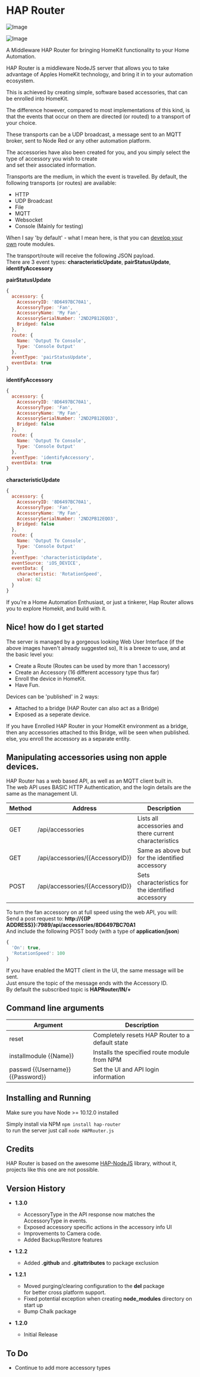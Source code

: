 
# HAP Router  
![Image](./Logo.png)  

![Image](./Screenshot.png)  

A Middleware HAP Router for bringing HomeKit functionality to your Home Automation.  

HAP Router is a middleware NodeJS server that allows you to take advantage of Apples HomeKit technology, and bring it in to your automation ecosystem.  

This is achieved by creating simple, software based accessories, that can be enrolled into HomeKit.  

The difference however, compared to most implementations of this kind, is that the events that occur on them are directed (or routed) to a transport of your choice.  

These transports can be a UDP broadcast, a message sent to an MQTT broker, sent to Node Red or any other automation platform.  

The accessories have also been created for you, and you simply select the type of accessory you wish to create  
and set their associated information. 

Transports are the medium, in which the event is travelled. By default, the following transports (or routes) are available:

  - HTTP
  - UDP Broadcast
  - File
  - MQTT
  - Websocket
  - Console (Mainly for testing)

When I say 'by default' - what I mean here, is that you can [develop your own](./RouteModule.md) route modules.  

The transport/route will receive the following JSON payload.  
There are 3 event types: **characteristicUpdate**, **pairStatusUpdate**, **identifyAccessory**

**pairStatusUpdate**
```javascript
{
  accessory: {
    AccessoryID: '8D6497BC70A1',
    AccessoryType: 'Fan',
    AccessoryName: 'My Fan',
    AccessorySerialNumber: '2ND2PB12EQO3',
    Bridged: false
  },
  route: {
    Name: 'Output To Console',
    Type: 'Console Output'
  },
  eventType: 'pairStatusUpdate',
  eventData: true
}
```

**identifyAccessory**
```javascript
{
  accessory: {
    AccessoryID: '8D6497BC70A1',
    AccessoryType: 'Fan',
    AccessoryName: 'My Fan',
    AccessorySerialNumber: '2ND2PB12EQO3',
    Bridged: false
  },
  route: {
    Name: 'Output To Console',
    Type: 'Console Output'
  },
  eventType: 'identifyAccessory',
  eventData: true
}
```

**characteristicUpdate**
```javascript
{
  accessory: {
    AccessoryID: '8D6497BC70A1',
    AccessoryType: 'Fan',
    AccessoryName: 'My Fan',
    AccessorySerialNumber: '2ND2PB12EQO3',
    Bridged: false
  },
  route: {
    Name: 'Output To Console',
    Type: 'Console Output'
  },
  eventType: 'characteristicUpdate',
  eventSource: 'iOS_DEVICE',
  eventData: {
    characteristic: 'RotationSpeed',
    value: 62
  }
}
```

If you're a Home Automation Enthusiast, or just a tinkerer, Hap Router allows you to explore Homekit, and build with it.

## Nice! how do I get started
The server is managed by a gorgeous looking Web User Interface (if the above images haven't already suggested so), It is a breeze to use, and at the basic level you:
 - Create a Route (Routes can be used by more than 1 accessory)
 - Create an Accessory (16 different accessory type thus far)
 - Enroll the device in HomeKit.
 - Have Fun.

Devices can be 'published' in 2 ways:  
 - Attached to a bridge (HAP Router can also act as a Bridge)  
 - Exposed as a seperate device.

 If you have Enrolled HAP Router in your HomeKit environment as a bridge, then any accessories attached to this Bridge, will be seen when published.
 else, you enroll the accessory as a separate entity.

## Manipulating accessories using non apple devices.  
HAP Router has a web based API, as well as an MQTT client built in.  
The web API uses BASIC HTTP Authentication, and the login details are the same as the management UI.

| Method | Address                           | Description                                             |
| ------ | --------------------------------- | ------------------------------------------------------- |       
| GET    | /api/accessories                  | Lists all accessories and there current characteristics |       
| GET    | /api/accessories/{{AccessoryID}}  | Same as above but for the identified accessory          |      
| POST   | /api/accessories/{{AccessoryID}}  | Sets characteristics for the identified accessory       |    

To turn the fan accessory on at full speed using the web API, you will:  
Send a post request to: **http://{{IP ADDRESS}}:7989/api/accessories/8D6497BC70A1**  
And include the following POST body (with a type of **application/json**)

```javascript
{
  'On': true,
  'RotationSpeed': 100
}
```

If you have enabled the MQTT client in the UI, the same message will be sent.  
Just ensure the topic of the message ends with the Accessory ID.  
By default the subscribed topic is **HAPRouter/IN/+**



## Command line arguments

| Argument                          | Description                                      |
| --------------------------------- | ------------------------------------------------ | 
| reset                             | Completely resets HAP Router to a default state  |      
| installmodule {{Name}}            | Installs the specified route module from NPM     |    
| passwd {{Username}} {{Password}}  | Set the UI and API login information             |    

## Installing and Running  
Make sure you have Node >= 10.12.0 installed  

Simply install via NPM ```npm install hap-router```  
to run the server just call ```node HAPRouter.js``` 

## Credits
HAP Router is based on the awesome [HAP-NodeJS](https://github.com/homebridge/HAP-NodeJS)
library, without it, projects like this one are not possible.

## Version History  

  - **1.3.0**
    - AccessoryType in the API response now matches the AccessoryType in events.  
    - Exposed accessory specific actions in the accessory info UI  
    - Improvements to Camera code.  
    - Added Backup/Restore features

  - **1.2.2**
    - Added **.github** and **.gitattributes** to package exclusion  

  - **1.2.1**
    - Moved purging/clearing configuration to the **del** package  
      for better cross platform support.  
    - Fixed potential exception when creating **node_modules** directory on start up  
    - Bump Chalk package

  - **1.2.0**
    - Initial Release

## To Do
  - Continue to add more accessory types